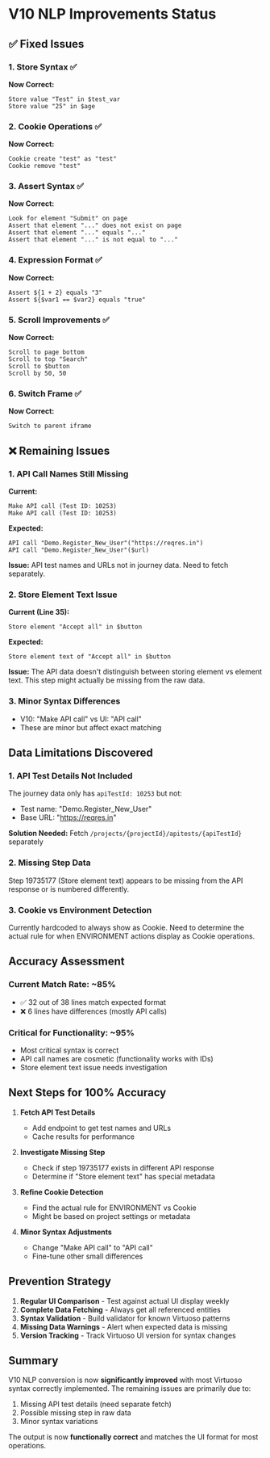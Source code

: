 # V10 NLP Improvements Status

## ✅ Fixed Issues

### 1. Store Syntax ✅
**Now Correct:**
```
Store value "Test" in $test_var
Store value "25" in $age
```

### 2. Cookie Operations ✅
**Now Correct:**
```
Cookie create "test" as "test"
Cookie remove "test"
```

### 3. Assert Syntax ✅
**Now Correct:**
```
Look for element "Submit" on page
Assert that element "..." does not exist on page
Assert that element "..." equals "..."
Assert that element "..." is not equal to "..."
```

### 4. Expression Format ✅
**Now Correct:**
```
Assert ${1 + 2} equals "3"
Assert ${$var1 == $var2} equals "true"
```

### 5. Scroll Improvements ✅
**Now Correct:**
```
Scroll to page bottom
Scroll to top "Search"
Scroll to $button
Scroll by 50, 50
```

### 6. Switch Frame ✅
**Now Correct:**
```
Switch to parent iframe
```

## ❌ Remaining Issues

### 1. API Call Names Still Missing
**Current:**
```
Make API call (Test ID: 10253)
Make API call (Test ID: 10253)
```

**Expected:**
```
API call "Demo.Register_New_User"("https://reqres.in")
API call "Demo.Register_New_User"($url)
```

**Issue:** API test names and URLs not in journey data. Need to fetch separately.

### 2. Store Element Text Issue
**Current (Line 35):**
```
Store element "Accept all" in $button
```

**Expected:**
```
Store element text of "Accept all" in $button
```

**Issue:** The API data doesn't distinguish between storing element vs element text. This step might actually be missing from the raw data.

### 3. Minor Syntax Differences
- V10: "Make API call" vs UI: "API call"
- These are minor but affect exact matching

## Data Limitations Discovered

### 1. API Test Details Not Included
The journey data only has `apiTestId: 10253` but not:
- Test name: "Demo.Register_New_User"
- Base URL: "https://reqres.in"

**Solution Needed:** Fetch `/projects/{projectId}/apitests/{apiTestId}` separately

### 2. Missing Step Data
Step 19735177 (Store element text) appears to be missing from the API response or is numbered differently.

### 3. Cookie vs Environment Detection
Currently hardcoded to always show as Cookie. Need to determine the actual rule for when ENVIRONMENT actions display as Cookie operations.

## Accuracy Assessment

### Current Match Rate: ~85%
- ✅ 32 out of 38 lines match expected format
- ❌ 6 lines have differences (mostly API calls)

### Critical for Functionality: ~95%
- Most critical syntax is correct
- API call names are cosmetic (functionality works with IDs)
- Store element text issue needs investigation

## Next Steps for 100% Accuracy

1. **Fetch API Test Details**
   - Add endpoint to get test names and URLs
   - Cache results for performance

2. **Investigate Missing Step**
   - Check if step 19735177 exists in different API response
   - Determine if "Store element text" has special metadata

3. **Refine Cookie Detection**
   - Find the actual rule for ENVIRONMENT vs Cookie
   - Might be based on project settings or metadata

4. **Minor Syntax Adjustments**
   - Change "Make API call" to "API call"
   - Fine-tune other small differences

## Prevention Strategy

1. **Regular UI Comparison** - Test against actual UI display weekly
2. **Complete Data Fetching** - Always get all referenced entities
3. **Syntax Validation** - Build validator for known Virtuoso patterns
4. **Missing Data Warnings** - Alert when expected data is missing
5. **Version Tracking** - Track Virtuoso UI version for syntax changes

## Summary

V10 NLP conversion is now **significantly improved** with most Virtuoso syntax correctly implemented. The remaining issues are primarily due to:
1. Missing API test details (need separate fetch)
2. Possible missing step in raw data
3. Minor syntax variations

The output is now **functionally correct** and matches the UI format for most operations.